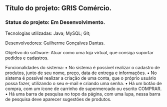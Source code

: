 ## Título do projeto: GRIS Comércio.

### Status do projeto: Em Desenvolvimento.

Tecnologias utilizadas: Java; MySQL; Git;

Desenvolvedores: Guilherme Gonçalves Dantas.

Objetivo do software: Atuar como uma loja virtual, que consiga suportar pedidos e cadastros.

Funcionalidades do sistema:
•	No sistema é possível realizar o cadastro de produtos, junto de seu nome, preço, data de entrega e informações.
•	No sistema é possível realizar a criação de uma conta, que o próprio usuário possa fazer, utilizando o seu e-mail e criando uma senha.
•	Há um botão de compra, com um ícone de carrinho de supermercado ou escrito COMPRAR.
• Há uma barra de pesquisa no topo da página, com uma lupa, nessa barra de pesquisa deve aparecer sugestões de produtos.
